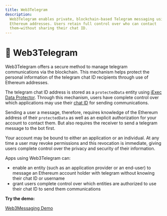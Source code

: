 ```yaml
---
title: Web3Telegram
description:
  Web3Telegram enables private, blockchain-based Telegram messaging using
  Ethereum addresses. Users retain full control over who can contact
  them—without sharing their chat ID.
---
```


<script setup>
import { Icon } from '@iconify/vue';
</script>

# :speech_balloon: Web3Telegram

Web3Telegram offers a secure method to manage telegram communications via the
blockchain. This mechanism helps protect the personal information of the
telegram chat ID recipients through use of Ethereum addresses.

The telegram chat ID address is stored as a `protectedData` entity using
[iExec Data Protector](/documentation/manage-data/dataProtector). Through this mechanism, users have
complete control over which applications may use their
[chat ID](./web3telegram/integration-guide.md#_1-get-your-users-to-retrieve-their-chat-id)
for sending communications.

Sending a user a message, therefore, requires knowledge of the Ethereum address
of their `protectedData` as well as an explicit authorization for your account
to contact them. But also requires the receiver to send a telegram message to
the bot first.

Your account may be bound to either an application or an individual. At any time
a user may revoke permissions and this revocation is immediate, giving users
complete control over the privacy and security of their information.

Apps using Web3Telegram can:

- enable an entity (such as an application provider or an end-user) to message
  an Ethereum account holder with telegram without knowing their chat ID or
  username
- grant users complete control over which entities are authorized to use their
  chat ID to send them communications

**Try the demo:**

<a href="https://demo.iex.ec/web3messaging" target="_blank" rel="noreferrer" class="link-as-block">
  <Icon icon="mdi:art" height="25" style="margin-right: -1px" /> Web3Messaging Demo
</a>
